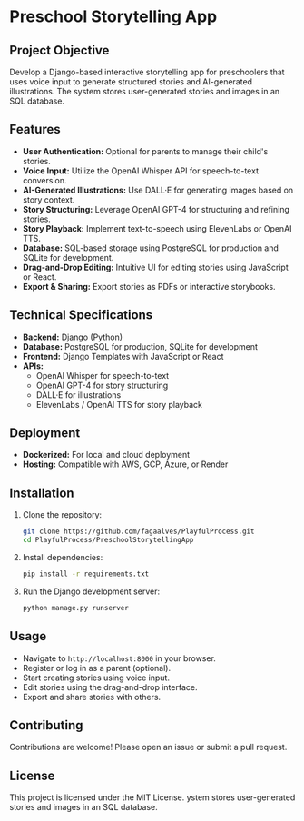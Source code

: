 # Preschool Storytelling App

## Project Objective
Develop a Django-based interactive storytelling app for preschoolers that uses voice input to generate structured stories and AI-generated illustrations. The system stores user-generated stories and images in an SQL database.

## Features
- **User Authentication:** Optional for parents to manage their child's stories.
- **Voice Input:** Utilize the OpenAI Whisper API for speech-to-text conversion.
- **AI-Generated Illustrations:** Use DALL·E for generating images based on story context.
- **Story Structuring:** Leverage OpenAI GPT-4 for structuring and refining stories.
- **Story Playback:** Implement text-to-speech using ElevenLabs or OpenAI TTS.
- **Database:** SQL-based storage using PostgreSQL for production and SQLite for development.
- **Drag-and-Drop Editing:** Intuitive UI for editing stories using JavaScript or React.
- **Export & Sharing:** Export stories as PDFs or interactive storybooks.

## Technical Specifications
- **Backend:** Django (Python)
- **Database:** PostgreSQL for production, SQLite for development
- **Frontend:** Django Templates with JavaScript or React
- **APIs:**
  - OpenAI Whisper for speech-to-text
  - OpenAI GPT-4 for story structuring
  - DALL·E for illustrations
  - ElevenLabs / OpenAI TTS for story playback

## Deployment
- **Dockerized:** For local and cloud deployment
- **Hosting:** Compatible with AWS, GCP, Azure, or Render

## Installation
1. Clone the repository:
   ```bash
   git clone https://github.com/fagaalves/PlayfulProcess.git
   cd PlayfulProcess/PreschoolStorytellingApp
   ```
2. Install dependencies:
   ```bash
   pip install -r requirements.txt
   ```
3. Run the Django development server:
   ```bash
   python manage.py runserver
   ```

## Usage
- Navigate to `http://localhost:8000` in your browser.
- Register or log in as a parent (optional).
- Start creating stories using voice input.
- Edit stories using the drag-and-drop interface.
- Export and share stories with others.

## Contributing
Contributions are welcome! Please open an issue or submit a pull request.

## License
This project is licensed under the MIT License.
ystem stores user-generated stories and images in an SQL database.
